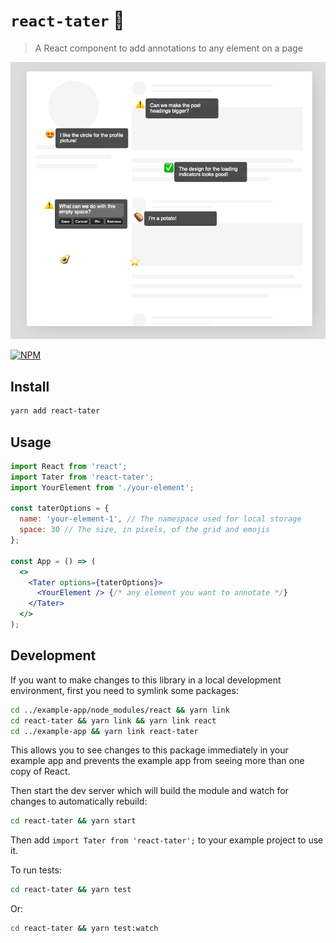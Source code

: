 # `react-tater` 🥔

> A React component to add annotations to any element on a page

![Screenshot](./screenshot.png)

[![NPM](https://img.shields.io/npm/v/react-tater.svg)](https://www.npmjs.com/package/react-tater)

## Install

```bash
yarn add react-tater
```

## Usage

```jsx
import React from 'react';
import Tater from 'react-tater';
import YourElement from './your-element';

const taterOptions = {
  name: 'your-element-1', // The namespace used for local storage
  space: 30 // The size, in pixels, of the grid and emojis
};

const App = () => (
  <>
    <Tater options={taterOptions}>
      <YourElement /> {/* any element you want to annotate */}
    </Tater>
  </>
);
```

## Development

If you want to make changes to this library in a local development environment,
first you need to symlink some packages:

```bash
cd ../example-app/node_modules/react && yarn link
cd react-tater && yarn link && yarn link react
cd ../example-app && yarn link react-tater
```

This allows you to see changes to this package immediately in your example app
and prevents the example app from seeing more than one copy of React.

Then start the dev server which will build the module and watch for changes to
automatically rebuild:

```bash
cd react-tater && yarn start
```

Then add `import Tater from 'react-tater';` to your example project to use it.

To run tests:

```bash
cd react-tater && yarn test
```

Or:

```bash
cd react-tater && yarn test:watch
```
